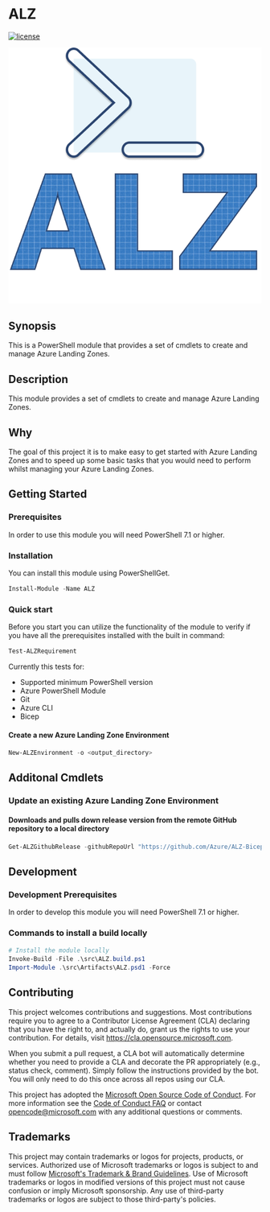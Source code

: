 # ALZ

[![license](https://img.shields.io/badge/License-MIT-purple.svg)](LICENSE)

![Logo](./docs/ALZLogo.png)

## Synopsis

This is a PowerShell module that provides a set of cmdlets to create and manage Azure Landing Zones.

## Description

This module provides a set of cmdlets to create and manage Azure Landing Zones.

## Why

The goal of this project it is to make easy to get started with Azure Landing Zones and to speed up some basic tasks that you would need to perform whilst managing your Azure Landing Zones.

## Getting Started

### Prerequisites

In order to use this module you will need PowerShell 7.1 or higher.

### Installation

You can install this module using PowerShellGet.

```powershell
Install-Module -Name ALZ
```

### Quick start

Before you start you can utilize the functionality of the module to verify if you have all the prerequisites installed with the built in command:

```powershell
Test-ALZRequirement
```

Currently this tests for:

* Supported minimum PowerShell version
* Azure PowerShell Module
* Git
* Azure CLI
* Bicep

#### Create a new Azure Landing Zone Environment

```powershell
New-ALZEnvironment -o <output_directory>
```

## Additonal Cmdlets

### Update an existing Azure Landing Zone Environment

#### Downloads and pulls down release version from the remote GitHub repository to a local directory

```powershell
Get-ALZGithubRelease -githubRepoUrl "https://github.com/Azure/ALZ-Bicep" -releases "v0.13.0" -directoryForReleases "C:\Repos\ALZ\accelerator\upstream-releases\"
```

## Development

### Development Prerequisites

In order to develop this module you will need PowerShell 7.1 or higher.

### Commands to install a build locally

```powershell
# Install the module locally
Invoke-Build -File .\src\ALZ.build.ps1
Import-Module .\src\Artifacts\ALZ.psd1 -Force
```

## Contributing

This project welcomes contributions and suggestions.  Most contributions require you to agree to a Contributor License Agreement (CLA) declaring that you have the right to, and actually do, grant us
the rights to use your contribution. For details, visit <https://cla.opensource.microsoft.com>.

When you submit a pull request, a CLA bot will automatically determine whether you need to provide a CLA and decorate the PR appropriately (e.g., status check, comment). Simply follow the instructions provided by the bot. You will only need to do this once across all repos using our CLA.

This project has adopted the [Microsoft Open Source Code of Conduct](https://opensource.microsoft.com/codeofconduct/).
For more information see the [Code of Conduct FAQ](https://opensource.microsoft.com/codeofconduct/faq/) or contact [opencode@microsoft.com](mailto:opencode@microsoft.com) with any additional questions or comments.

## Trademarks

This project may contain trademarks or logos for projects, products, or services. Authorized use of Microsoft trademarks or logos is subject to and must follow [Microsoft's Trademark & Brand Guidelines](https://www.microsoft.com/en-us/legal/intellectualproperty/trademarks/usage/general).
Use of Microsoft trademarks or logos in modified versions of this project must not cause confusion or imply Microsoft sponsorship.
Any use of third-party trademarks or logos are subject to those third-party's policies.
